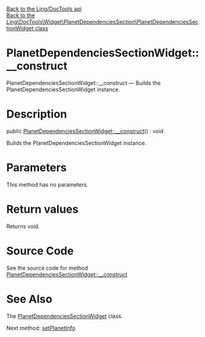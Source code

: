 [Back to the Ling/DocTools api](https://github.com/lingtalfi/DocTools/blob/master/doc/api/Ling/DocTools.md)<br>
[Back to the Ling\DocTools\Widget\PlanetDependenciesSection\PlanetDependenciesSectionWidget class](https://github.com/lingtalfi/DocTools/blob/master/doc/api/Ling/DocTools/Widget/PlanetDependenciesSection/PlanetDependenciesSectionWidget.md)


PlanetDependenciesSectionWidget::__construct
================



PlanetDependenciesSectionWidget::__construct — Builds the PlanetDependenciesSectionWidget instance.




Description
================


public [PlanetDependenciesSectionWidget::__construct](https://github.com/lingtalfi/DocTools/blob/master/doc/api/Ling/DocTools/Widget/PlanetDependenciesSection/PlanetDependenciesSectionWidget/__construct.md)() : void




Builds the PlanetDependenciesSectionWidget instance.




Parameters
================

This method has no parameters.


Return values
================

Returns void.








Source Code
===========
See the source code for method [PlanetDependenciesSectionWidget::__construct](/blob/master/Widget/PlanetDependenciesSection/PlanetDependenciesSectionWidget.php#L28-L32)


See Also
================

The [PlanetDependenciesSectionWidget](https://github.com/lingtalfi/DocTools/blob/master/doc/api/Ling/DocTools/Widget/PlanetDependenciesSection/PlanetDependenciesSectionWidget.md) class.

Next method: [setPlanetInfo](https://github.com/lingtalfi/DocTools/blob/master/doc/api/Ling/DocTools/Widget/PlanetDependenciesSection/PlanetDependenciesSectionWidget/setPlanetInfo.md)<br>

